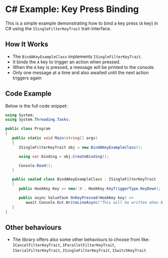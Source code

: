 # C# Example: Key Press Binding

This is a simple example demonstrating how to bind a key press (`A` key) in C# using the `ISingleFilterKeyTrait` trait-interface.

## How It Works

- The `BindAKeyExampleClass` implements `ISingleFilterKeyTrait`.
- It binds the `A` key to trigger an action when pressed.
- When the `A` key is pressed, a message will be printed to the console.
- Only one message at a time and also awaited until the next action triggers again

## Code Example

Below is the full code snippet:

```csharp
using System;
using System.Threading.Tasks;

public class Program
{
   public static void Main(string[] args)
   {
      ISingleFilterKeyTrait obj = new BindAKeyExampleClass();

      using var binding = obj.CreateBinding();

      Console.Read();
   }

   public sealed class BindAKeyExampleClass : ISingleFilterKeyTrait
   {
      public HookKey Key => new('A', HookKey.KeyTriggerType.KeyDown);

      public async ValueTask OnKeyPressed(HookKey key) =>
         await Console.Out.WriteLineAsync("This will be written when A is Pressed");
   }
}
```

## Other behaviours

- The library offers also some other behaviours to choose from like: `ICancelFilterKeyTrait`, `IParallelFilterKeyTrait`, `ISerialFilterKeyTrait`, `ISingleFilterKeyTrait`, `ISwitchKeyTrait`